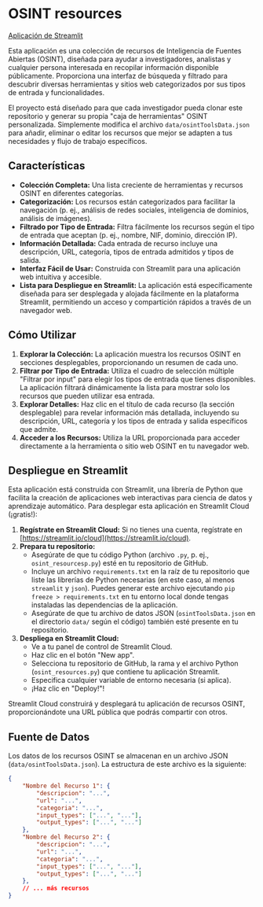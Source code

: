 # OSINT resources

[Aplicación de Streamlit](https://osint-resources-apvdv439tcxyv2gabb3aup.streamlit.app/)

Esta aplicación es una colección de recursos de Inteligencia de Fuentes Abiertas (OSINT), diseñada para ayudar a investigadores, analistas y cualquier persona interesada en recopilar información disponible públicamente. Proporciona una interfaz de búsqueda y filtrado para descubrir diversas herramientas y sitios web categorizados por sus tipos de entrada y funcionalidades.

El proyecto está diseñado para que cada investigador pueda clonar este repositorio y generar su propia "caja de herramientas" OSINT personalizada. Simplemente modifica el archivo `data/osintToolsData.json` para añadir, eliminar o editar los recursos que mejor se adapten a tus necesidades y flujo de trabajo específicos.

## Características

* **Colección Completa:** Una lista creciente de herramientas y recursos OSINT en diferentes categorías.
* **Categorización:** Los recursos están categorizados para facilitar la navegación (p. ej., análisis de redes sociales, inteligencia de dominios, análisis de imágenes).
* **Filtrado por Tipo de Entrada:** Filtra fácilmente los recursos según el tipo de entrada que aceptan (p. ej., nombre, NIF, dominio, dirección IP).
* **Información Detallada:** Cada entrada de recurso incluye una descripción, URL, categoría, tipos de entrada admitidos y tipos de salida.
* **Interfaz Fácil de Usar:** Construida con Streamlit para una aplicación web intuitiva y accesible.
* **Lista para Despliegue en Streamlit:** La aplicación está específicamente diseñada para ser desplegada y alojada fácilmente en la plataforma Streamlit, permitiendo un acceso y compartición rápidos a través de un navegador web.

## Cómo Utilizar

1.  **Explorar la Colección:** La aplicación muestra los recursos OSINT en secciones desplegables, proporcionando un resumen de cada uno.
2.  **Filtrar por Tipo de Entrada:** Utiliza el cuadro de selección múltiple "Filtrar por input" para elegir los tipos de entrada que tienes disponibles. La aplicación filtrará dinámicamente la lista para mostrar solo los recursos que pueden utilizar esa entrada.
3.  **Explorar Detalles:** Haz clic en el título de cada recurso (la sección desplegable) para revelar información más detallada, incluyendo su descripción, URL, categoría y los tipos de entrada y salida específicos que admite.
4.  **Acceder a los Recursos:** Utiliza la URL proporcionada para acceder directamente a la herramienta o sitio web OSINT en tu navegador web.

## Despliegue en Streamlit

Esta aplicación está construida con Streamlit, una librería de Python que facilita la creación de aplicaciones web interactivas para ciencia de datos y aprendizaje automático. Para desplegar esta aplicación en Streamlit Cloud (¡gratis!):

1.  **Regístrate en Streamlit Cloud:** Si no tienes una cuenta, regístrate en [https://streamlit.io/cloud](https://streamlit.io/cloud).
2.  **Prepara tu repositorio:**
    * Asegúrate de que tu código Python (archivo `.py`, p. ej., `osint_resourcesp.py`) esté en tu repositorio de GitHub.
    * Incluye un archivo `requirements.txt` en la raíz de tu repositorio que liste las librerías de Python necesarias (en este caso, al menos `streamlit` y `json`). Puedes generar este archivo ejecutando `pip freeze > requirements.txt` en tu entorno local donde tengas instaladas las dependencias de la aplicación.
    * Asegúrate de que tu archivo de datos JSON (`osintToolsData.json` en el directorio `data/` según el código) también esté presente en tu repositorio.
3.  **Despliega en Streamlit Cloud:**
    * Ve a tu panel de control de Streamlit Cloud.
    * Haz clic en el botón "New app".
    * Selecciona tu repositorio de GitHub, la rama y el archivo Python (`osint_resources.py`) que contiene tu aplicación Streamlit.
    * Especifica cualquier variable de entorno necesaria (si aplica).
    * ¡Haz clic en "Deploy!"!

Streamlit Cloud construirá y desplegará tu aplicación de recursos OSINT, proporcionándote una URL pública que podrás compartir con otros.

## Fuente de Datos

Los datos de los recursos OSINT se almacenan en un archivo JSON (`data/osintToolsData.json`). La estructura de este archivo es la siguiente:

```json
{
    "Nombre del Recurso 1": {
        "descripcion": "...",
        "url": "...",
        "categoria": "...",
        "input_types": ["...", "..."],
        "output_types": ["...", "..."]
    },
    "Nombre del Recurso 2": {
        "descripcion": "...",
        "url": "...",
        "categoria": "...",
        "input_types": ["...", "..."],
        "output_types": ["...", "..."]
    },
    // ... más recursos
}

